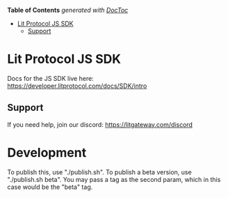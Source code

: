 <!-- START doctoc generated TOC please keep comment here to allow auto update -->
<!-- DON'T EDIT THIS SECTION, INSTEAD RE-RUN doctoc TO UPDATE -->

**Table of Contents** _generated with [DocToc](https://github.com/thlorenz/doctoc)_

- [Lit Protocol JS SDK](#lit-protocol-js-sdk)
  - [Support](#support)

<!-- END doctoc generated TOC please keep comment here to allow auto update -->

# Lit Protocol JS SDK

Docs for the JS SDK live here: https://developer.litprotocol.com/docs/SDK/intro

## Support

If you need help, join our discord: https://litgateway.com/discord

# Development

To publish this, use "./publish.sh". To publish a beta version, use "./publish.sh beta". You may pass a tag as the second param, which in this case would be the "beta" tag.
